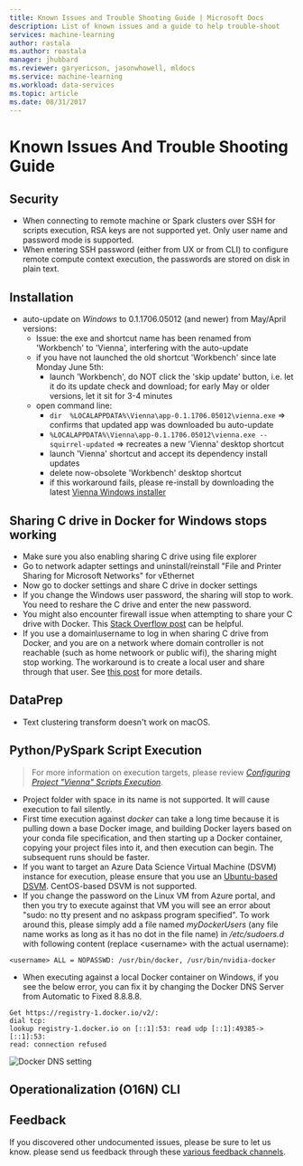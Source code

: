 ```yaml
---
title: Known Issues and Trouble Shooting Guide | Microsoft Docs
description: List of known issues and a guide to help trouble-shoot 
services: machine-learning
author: rastala
ms.author: roastala
manager: jhubbard
ms.reviewer: garyericson, jasonwhowell, mldocs
ms.service: machine-learning
ms.workload: data-services
ms.topic: article
ms.date: 08/31/2017
---
```


# Known Issues And Trouble Shooting Guide 

## Security
* When connecting to remote machine or Spark clusters over SSH for scripts execution, RSA keys are not supported yet. Only user name and password mode is supported.
* When entering SSH password (either from UX or from CLI) to configure remote compute context execution, the passwords are stored on disk in plain text.

## Installation
* auto-update on *Windows* to 0.1.1706.05012 (and newer) from May/April versions:
  - Issue: the exe and shortcut name has been renamed from 'Workbench' to 'Vienna', interfering with the auto-update
  - if you have not launched the old shortcut 'Workbench' since late Monday June 5th:
    - launch 'Workbench', do NOT click the 'skip update' button, i.e. let it do its update check and download; for early May or older versions, let it sit for 3-4 minutes
  - open command line:
    - ```dir  %LOCALAPPDATA%\Vienna\app-0.1.1706.05012\vienna.exe``` => confirms that updated app was downloaded bu auto-update
    - ```%LOCALAPPDATA%\Vienna\app-0.1.1706.05012\vienna.exe --squirrel-updated``` => recreates a new 'Vienna' desktop shortcut
    - launch 'Vienna' shortcut and accept its dependency install updates
    - delete now-obsolete 'Workbench' desktop shortcut
    - if this workaround fails, please re-install by downloading the latest [Vienna Windows installer](https://vienna.blob.core.windows.net/windows/ViennaSetup.exe)

## Sharing C drive in Docker for Windows stops working
* Make sure you also enabling sharing C drive using file explorer
* Go to network adapter settings and uninstall/reinstall "File and Printer Sharing for Microsoft Networks" for vEthernet
* Now go to docker settings and share C drive in docker settings
* If you change the Windows user password, the sharing will stop to work. You need to reshare the C drive and enter the new password.
* You might also encounter firewall issue when attempting to share your C drive with Docker. This [Stack Overflow post](http://stackoverflow.com/questions/42203488/settings-to-windows-firewall-to-allow-docker-for-windows-to-share-drive/43904051) can be helpful.
* If you use a domain\username to log in when sharing C drive from Docker, and you are on a network where domain controller is not reachable (such as home netwoork or public wifi), the sharing might stop working. The workaround is to create a local user and share through that user. See [this post](https://blogs.msdn.microsoft.com/stevelasker/2016/06/14/configuring-docker-for-windows-volumes/) for more details.

## DataPrep
- Text clustering transform doesn't work on macOS.

## Python/PySpark Script Execution
>For more information on execution targets, please review _[Configuring Project "Vienna" Scripts Execution](Execution.md)_.

* Project folder with space in its name is not supported. It will cause execution to fail silently.
* First time execution against _docker_ can take a long time because it is pulling down a base Docker image, and building Docker layers based on your conda file specification, and then starting up a Docker container, copying your project files into it, and then execution can begin. The subsequent runs should be faster.
* If you want to target an Azure Data Science Virtual Machine (DSVM) instance for execution, please ensure that you use an [Ubuntu-based DSVM](https://azuremarketplace.microsoft.com/marketplace/apps/microsoft-ads.linux-data-science-vm-ubuntu). CentOS-based DSVM is not supported.
* If you change the password on the Linux VM from Azure portal, and then you try to execute against that VM you will see an error about "sudo: no tty present and no askpass program specified". To work around this, please simply add a file named _myDockerUsers_ (any file name works as long as it has no dot in the file name) in _/etc/sudoers.d_ with following content (replace \<username> with the actual username):
```
<username> ALL = NOPASSWD: /usr/bin/docker, /usr/bin/nvidia-docker
```
* When executing against a local Docker container on Windows, if you see the below error, you can fix it by changing the Docker DNS Server from Automatic to Fixed 8.8.8.8. 
```
Get https://registry-1.docker.io/v2/: 
dial tcp: 
lookup registry-1.docker.io on [::1]:53: read udp [::1]:49385->[::1]:53: 
read: connection refused
```
![Docker DNS setting](../Images/docker_dns.png)



## Operationalization (O16N) CLI

## Feedback
If you discovered other undocumented issues, please be sure to let us know. please send us feedback through these [various feedback channels](Feedback.md).

